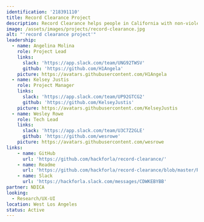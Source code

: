 ```yaml
---
identification: '218391110'
title: Record Clearance Project
description: Record Clearance helps people in California with non-violent criminal records accomplish record clearance, expungement or reduction as a result of Prop 47 & Prop 64. The main features include building trust, educating the public about the program and informing those who are eligible for this program.
image: /assets/images/projects/record-clearance.jpg
alt: "'record clearance project'"
leadership:
  - name: Angelina Molina
    role: Project Lead
    links:
      slack: 'https://app.slack.com/team/UNG92TWSV'
      github: 'https://github.com/H1Angela'
    picture: https://avatars.githubusercontent.com/H1Angela
  - name: Kelsey Justis
    role: Project Manager
    links:
      slack: 'https://app.slack.com/team/UP92GTCG2'
      github: 'https://github.com/KelseyJustis'
    picture: https://avatars.githubusercontent.com/KelseyJustis
  - name: Wesley Rowe
    role: Tech Lead
    links:
      slack: 'https://app.slack.com/team/U3C7Z2GLE'
      github: 'https://github.com/wesrowe'
    picture: https://avatars.githubusercontent.com/wesrowe
links:
    - name: GitHub
      url: 'https://github.com/hackforla/record-clearance/'
    - name: Readme
      url: 'https://github.com/hackforla/record-clearance/blob/master/README.md'
    - name: Slack
      url: 'https://hackforla.slack.com/messages/CDWKEBYBB'
partner: NDICA
looking:
  - Research/UX-UI
location: West Los Angeles
status: Active
---
```

